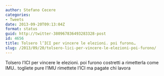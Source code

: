 ```yaml
---
author: Stefano Cecere
categories:
- Tweets
date: 2013-09-20T09:13:04Z
format: status
guid: http://twitter-380967836493283328-post
id: 4656
title: Tolsero l’ICI per vincere le elezioni. poi furono…
slug: /2013/09/20/tolsero-lici-per-vincere-le-elezioni-poi-furono/
---
```


Tolsero l’ICI per vincere le elezioni. poi furono costretti a rimetterla come IMU.. togliete pure l’IMU rimettete l’ICI ma pagate chi lavora